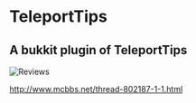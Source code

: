 # TeleportTips
A bukkit plugin of TeleportTips
-----------------
![Reviews](https://miao.su/images/2018/06/30/2018-06-30_23.07.204749f.png)

http://www.mcbbs.net/thread-802187-1-1.html
